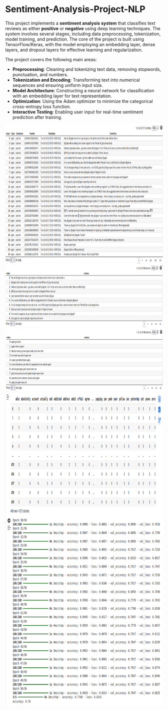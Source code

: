 # Sentiment-Analysis-Project-NLP

This project implements a **sentiment analysis system** that classifies text reviews as either **positive** or **negative** using deep learning techniques. The system involves several stages, including data preprocessing, tokenization, model training, and prediction. The core of the project is built using TensorFlow/Keras, with the model employing an embedding layer, dense layers, and dropout layers for effective learning and regularization.

The project covers the following main areas:
 * **Preprocessing**: Cleaning and tokenizing text data, removing stopwords, punctuation, and numbers.
 * **Tokenization and Encoding**: Transforming text into numerical sequences and ensuring uniform input size.
 * **Model Architecture**: Constructing a neural network for classification with an embedding layer for text representation.
 * **Optimization**: Using the Adam optimizer to minimize the categorical cross-entropy loss function.
 * **Interactive Testing**: Enabling user input for real-time sentiment prediction after training.




<img src="img/1 - initial_data.png" alt="Project Logo" width="2000" height="444"/>

<img src="img/2 - tweets_before_preprocessing.png" alt="Tweets before preprocessing" width="2000" height="200"/>

<img src="img/3 - tweets_after_preprocessing.png" alt="Tweets after preprocessing" width="2000" height="200"/>

<img src="img/4 - tweets_one_hot_encoding.png" alt="Tweets after preprocessing" width="2000" height="400"/>

<img src="img/5 - results.png" alt="results.png" width="2000" height="599"/>
